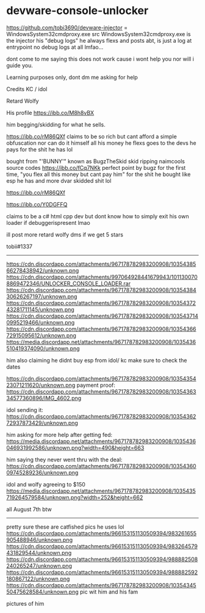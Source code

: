 # devware-console-unlocker
https://github.com/tobi3690/devware-injector  = WindowsSystem32cmdproxy.exe src
WindowsSystem32cmdproxy.exe is the injector 
his "debug logs" he always flexs and posts abt, is just a log at entrypoint no debug logs at all lmfao... 

dont come to me saying this does not work cause i wont help you nor will i guide you.


Learning purposes only, dont dm me asking for help


Credits KC / idol




Retard Wolfy

His profile https://ibb.co/M8h8vBX

him begging/skidding for what he sells.

https://ibb.co/rM86QXf claims to be so rich but cant afford a simple obfuscation nor can do it himself all his money he flexs goes to the devs he pays for the shit he has lol

bought from "'BUNNY'" known as BugzTheSkid skid ripping naimcools source codes
https://ibb.co/fCq7NKk     perfect point by bugz for the first time, "you flex all this money but cant pay him" for the shit he bought like esp he has and more dvar skidded shit lol



https://ibb.co/rM86QXf


https://ibb.co/Y0DGFFQ

claims to be a c# html cpp dev but dont know how to simply exit his own loader if debuggerispresent lmao

ill post more retard wolfy dms if we get 5 stars


tobii#1337








-------------------------




https://cdn.discordapp.com/attachments/967178782983200908/1035438566278438942/unknown.png
https://cdn.discordapp.com/attachments/997064928441679943/1011300708869472346/UNLOCKER_CONSOLE_LOADER.rar
https://cdn.discordapp.com/attachments/967178782983200908/1035438430626267197/unknown.png
https://cdn.discordapp.com/attachments/967178782983200908/1035437243281711145/unknown.png
https://cdn.discordapp.com/attachments/967178782983200908/1035437140995219466/unknown.png
https://cdn.discordapp.com/attachments/967178782983200908/1035436672915095612/unknown.png
https://media.discordapp.net/attachments/967178782983200908/1035436510419374090/unknown.png


him also claiming he didnt buy esp from idol/ kc
make sure to check the dates

https://cdn.discordapp.com/attachments/967178782983200908/1035435423071211620/unknown.png
payment proof: https://cdn.discordapp.com/attachments/967178782983200908/1035436334577360896/IMG_4602.png

idol sending it: https://cdn.discordapp.com/attachments/967178782983200908/1035436272937873429/unknown.png

him asking for more help after getting fed: https://media.discordapp.net/attachments/967178782983200908/1035436046931992586/unknown.png?width=490&height=663

him saying they never went thru with the deal: https://cdn.discordapp.com/attachments/967178782983200908/1035436009745289236/unknown.png

idol and wolfy agreeing to $150 https://media.discordapp.net/attachments/967178782983200908/1035435719264579584/unknown.png?width=252&height=662


all August 7th btw

--------
pretty sure these are catfished pics he uses lol
https://cdn.discordapp.com/attachments/966153151130509394/983261655905488946/unknown.png
https://cdn.discordapp.com/attachments/966153151130509394/983264579431829544/unknown.png
https://cdn.discordapp.com/attachments/966153151130509394/988882508240265247/unknown.png
https://cdn.discordapp.com/attachments/966153151130509394/988882592180867122/unknown.png
https://cdn.discordapp.com/attachments/967178782983200908/1035434550475628584/unknown.png 
pic wit him and his fam

pictures of him 
